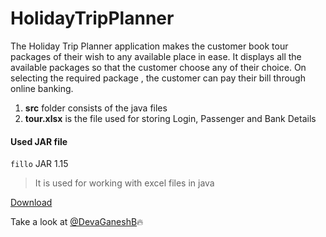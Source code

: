 # HolidayTripPlanner
The Holiday Trip Planner application makes the customer book tour packages of their wish to any available place in ease. It displays all the available packages so that the customer choose any of their choice. On selecting the required package , the customer can pay their bill through online banking.

 1. **src** folder consists of the java files
 2. **tour.xlsx** is the file used for storing Login, Passenger and Bank Details
 
#### Used JAR file

`fillo` JAR 1.15

>It is used for working with excel files in java

[Download](https://jar-download.com/artifacts/com.codoid.products/fillo/1.15/source-code)



Take a look at [@DevaGaneshB](https://github.com/DevaGaneshB):fire:
